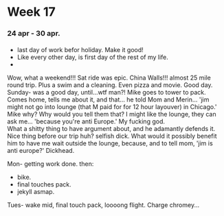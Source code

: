 # Week 17
### 24 apr - 30 apr.  

####  
- last day of work befor holiday.  Make it good!
- Like every other day, is first day of the rest of my life.  
- 
Wow, what a weekend!!! Sat ride was epic.  China Walls!!!  almost 25 mile round trip.  Plus a swim and a cleaning.  Even pizza and movie.  Good day.  
Sunday- was a good day, until...wtf man?!  Mike goes to tower to pack.  Comes home, tells me about it, and that... he told Mom and Merin...
'jim might not go into lounge (that M paid for for 12 hour layouver) in Chicago.' Mike why?  Why would you tell them that?  I might like the lounge, they can ask me...
'because you're anti Europe.'  My fucking god.  
What a shitty thing to have argument about, and he adamantly defends it.  Nice thing before our trip huh?  selfish dick.  What would it possibly benefit him to have me wait outside the lounge, because, and to tell mom, 'jim is anti europe?'  Dickhead.  

Mon- getting work done.  then:
- bike.
- final touches pack.
- jekyll asmap.  

Tues- wake mid, final touch pack, loooong flight.  Charge chromey...
